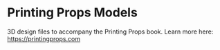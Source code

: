 # Printing Props Models

3D design files to accompany the Printing Props book. Learn more here: https://printingprops.com
